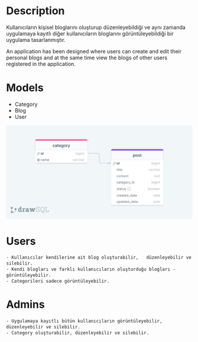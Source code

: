# Description

<p>Kullanıcıların kişisel bloglarını oluşturup düzenleyebildiği ve aynı zamanda uygulamaya kayıtlı diğer kullanıcıların bloglarını görüntüleyebildiği bir uygulama tasarlanmıştır.</p>

<p>An application has been designed where users can create and edit their personal blogs and at the same time view the blogs of other users registered in the application.</p>

# Models

- Category
- Blog
- User

![Model](https://github.com/canersezer/django_blog_api/blob/main/projectERD.jpg)

# Users

    - Kullanıcılar kendilerine ait blog oluşturabilir,   düzenleyebilir ve silebilir.
    - Kendi blogları ve farklı kullanıcıların oluşturduğu blogları - görüntüleyebilir.
    - Categorileri sadece görüntüleyebilir.

# Admins

    - Uygulamaya kayıtlı bütün kullanıcıların görüntüleyebilir, düzenleyebilir ve silebilir.
    - Category oluşturabilir, düzenleyebilir ve silebilir.
